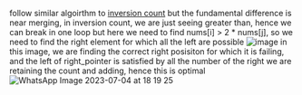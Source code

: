 follow similar algoirthm to [inversion count](https://www.codingninjas.com/studio/problems/count-inversions_615)
but the fundamental difference is near merging, in inversion count, we are just seeing greater than, hence we can break in one loop
but here we need to find nums[i] > 2 * nums[j], so we need to find the right element for which all the left are possible
![image](https://user-images.githubusercontent.com/73538974/250906504-118c24b1-8dc9-437d-a5d6-8330c1b6ec52.png)
in this image, we are finding the correct right posisiton for which it is failing, and the left of right_pointer is satisfied by all the number of the right
we are retaining the count and adding, hence this is optimal
![WhatsApp Image 2023-07-04 at 18 19 25](https://user-images.githubusercontent.com/73538974/250905859-16f3d311-51a2-495c-bfbf-442b3825f387.jpg)
​
​